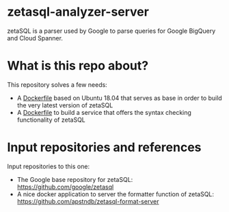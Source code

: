 # zetasql-analyzer-server

zetaSQL is a parser used by Google to parse queries for Google BigQuery and Cloud Spanner. 

# What is this repo about?

This repository solves a few needs:
- A [Dockerfile](https://github.com/ebendutoit/zetasql-analyzer-server/blob/master/Dockerfile.base) based on Ubuntu 18.04 that serves as base in order to build the very latest version of zetaSQL
- A [Dockerfile](https://github.com/ebendutoit/zetasql-analyzer-server/blob/master/Dockerfile) to build a service that offers the syntax checking functionality of zetaSQL

# Input repositories and references
Input repositories to this one:
- The Google base repository for zetaSQL: https://github.com/google/zetasql
- A nice docker application to server the formatter function of zetaSQL: https://github.com/apstndb/zetasql-format-server

